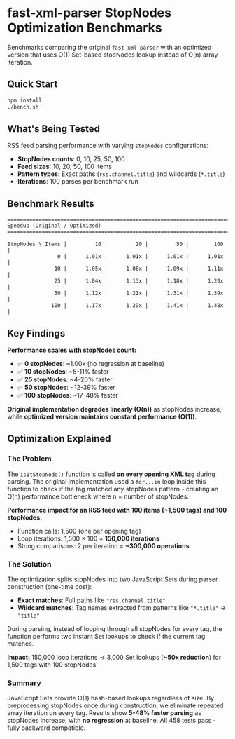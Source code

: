 # fast-xml-parser StopNodes Optimization Benchmarks

Benchmarks comparing the original `fast-xml-parser` with an optimized version that uses O(1) Set-based stopNodes lookup instead of O(n) array iteration.

## Quick Start

```bash
npm install
./bench.sh
```

## What's Being Tested

RSS feed parsing performance with varying `stopNodes` configurations:
- **StopNodes counts**: 0, 10, 25, 50, 100
- **Feed sizes**: 10, 20, 50, 100 items
- **Pattern types**: Exact paths (`rss.channel.title`) and wildcards (`*.title`)
- **Iterations**: 100 parses per benchmark run

## Benchmark Results

```
=======================================================================
Speedup (Original / Optimized)
=======================================================================

StopNodes \ Items |         10 |         20 |         50 |        100 |
                0 |      1.01x |      1.01x |      1.01x |      1.01x |
               10 |      1.05x |      1.06x |      1.09x |      1.11x |
               25 |      1.04x |      1.13x |      1.18x |      1.20x |
               50 |      1.12x |      1.21x |      1.31x |      1.39x |
              100 |      1.17x |      1.29x |      1.41x |      1.48x |
```

## Key Findings

**Performance scales with stopNodes count:**
- ✅ **0 stopNodes**: ~1.00x (no regression at baseline)
- ✅ **10 stopNodes**: ~5-11% faster
- ✅ **25 stopNodes**: ~4-20% faster
- ✅ **50 stopNodes**: ~12-39% faster
- ✅ **100 stopNodes**: ~17-48% faster

**Original implementation degrades linearly (O(n))** as stopNodes increase, while **optimized version maintains constant performance (O(1))**.

## Optimization Explained

### The Problem

The `isItStopNode()` function is called **on every opening XML tag** during parsing. The original implementation used a `for...in` loop inside this function to check if the tag matched any stopNodes pattern - creating an O(n) performance bottleneck where n = number of stopNodes.

**Performance impact for an RSS feed with 100 items (~1,500 tags) and 100 stopNodes:**
- Function calls: 1,500 (one per opening tag)
- Loop iterations: 1,500 × 100 = **150,000 iterations**
- String comparisons: 2 per iteration = **~300,000 operations**

### The Solution

The optimization splits stopNodes into two JavaScript Sets during parser construction (one-time cost):
- **Exact matches**: Full paths like `"rss.channel.title"`
- **Wildcard matches**: Tag names extracted from patterns like `"*.title"` → `"title"`

During parsing, instead of looping through all stopNodes for every tag, the function performs two instant Set lookups to check if the current tag matches.

**Impact:** 150,000 loop iterations → 3,000 Set lookups (**~50x reduction**) for 1,500 tags with 100 stopNodes.

### Summary

JavaScript Sets provide O(1) hash-based lookups regardless of size. By preprocessing stopNodes once during construction, we eliminate repeated array iteration on every tag. Results show **5-48% faster parsing** as stopNodes increase, with **no regression** at baseline. All 458 tests pass - fully backward compatible.

